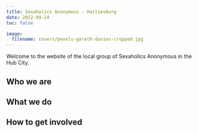 ```yaml
---
title: Sexaholics Anonymous - Hattiesburg 
date: 2022-09-24
toc: false

image:
  filename: covers/pexels-gareth-davies-cropped.jpg
---
```


Welcome to the website of the local group of Sexaholics Anonymous in the Hub City. 

## Who we are

## What we do

## How to get involved
